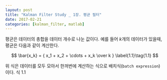 ```yaml
---
layout: post
title: "Kalman Filter Study _ 1장. 평균 필터"
date: 2017-02-21
categories: [kalman_filter, matlab]
---
```


평균은 데이터의 총합을 데이터 개수로 나눈 값이다. 예를 들어 $k$개의 데이터가 있을때,
평균은 다음과 같이 계산한다.

$$
\bar{x_k} = { x_1 + x_2 + \cdots + x_k \over k } \label{1.1}\tag{1.1}
$$

위 식은 데이터를 모두 모아서 한꺼번에 계산하는 식으로 배치식(`batch expression`)이다.
식 $1.1$ $\label{1.1}$

